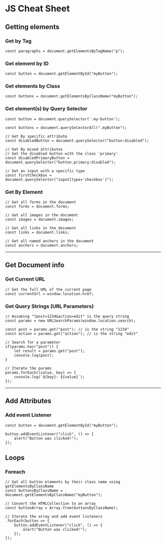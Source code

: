 # JS Cheat Sheet

## Getting elements

### Get by Tag
```JS
const paragraphs = document.getElementsByTagName("p");
```
### Get element by ID
```JS
const button = document.getElementById("myButton");
```

### Get elements by Class
```JS
const buttons = document.getElementsByClassName("myButton");
```

### Get element(s) by Query Selector
```JS
const button = document.querySelector('.my-button');

const buttons = document.querySelectorAll(".myButton");

// Get By specific attribute
const disabledButton = document.querySelector("button:disabled");

// Get By mixed attributes
// Get the disabled button with the class 'primary'
const disabledPrimaryButton = document.querySelector("button.primary:disabled");

// Get an input with a specific type
const firstCheckbox = document.querySelector("input[type='checkbox']");
```

### Get By Element
```JS
// Get all forms in the document
const forms = document.forms;

// Get all images in the document
const images = document.images;

// Get all links in the document
const links = document.links;

// Get all named anchors in the document
const anchors = document.anchors;
```
---

## Get Document info
### Get Current URL
```JS
// Get the full URL of the current page
const currentUrl = window.location.href;
```

### Get Query Strings (URL Parameters)
```JS
// Assuming "?post=1234&action=edit" is the query string
const params = new URLSearchParams(window.location.search);

const post = params.get("post"); // is the string "1234"
const action = params.get("action"); // is the string "edit"

// Search for a parameter
if(params.has("post")) {
    let result = params.get("post");
    console.log(post);
}

// Iterate the params
params.forEach((value, key) => {
    console.log(`${key}: ${value}`);
});
```
---
## Add Attributes
### Add event Listener
```JS
const button = document.getElementById("myButton");

button.addEventListener("click", () => {
    alert("Button was clicked!");
});
```

## Loops
### Foreach
```JS
// Get all button elements by their class name using getElementsByClassName
const buttonsByClassName = document.getElementsByClassName("myButton");

// Convert the HTMLCollection to an array
const buttonArray = Array.from(buttonsByClassName);

// Iterate the array and add event listeners
.forEach(button => {
    button.addEventListener("click", () => {
        alert("Button was clicked!");
    });
});
```
